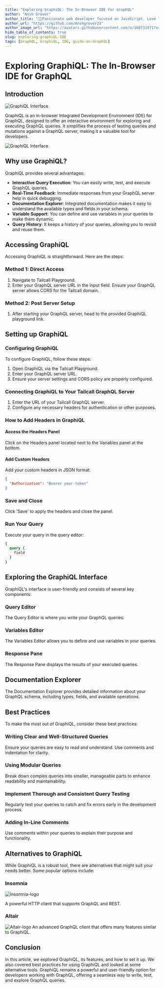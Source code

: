 ```yaml
---
title: "Exploring GraphiQL: The In-Browser IDE for GraphQL"
author: "Ansh Grover"
author_title: "👨‍💻Passionate web developer focused on JavaScript. Love learning new tech and improving code. Always exploring new ideas and contributing to open source.🚀✨"
author_url: "https://github.com/Anshgrover23"
author_image_url: "https://avatars.githubusercontent.com/u/168731971?v=4"
hide_table_of_contents: true
slug: exploring-graphiQL-IDE
tags: [GraphQL, GraphiQL, IDE, guide-on-GraphQL]
---
```

# Exploring GraphiQL: The In-Browser IDE for GraphQL

## Introduction
![GraphiQL Interface](../static/images/blog/GraphiQL%20logo.png)

GraphiQL is an in-browser Integrated Development Environment (IDE) for GraphQL, designed to offer an interactive environment for exploring and executing GraphQL queries. It simplifies the process of testing queries and mutations against a GraphQL server, making it a valuable tool for developers.

![GraphiQL Interface](../static/images/blog/GraphiQL%20Interface.png)
## Why use GraphiQL?
GraphiQL provides several advantages:

- **Interactive Query Execution**: You can easily write, test, and execute GraphQL queries.
- **Real-Time Feedback**: Immediate responses from your GraphQL server help in quick debugging.
- **Documentation Explorer**: Integrated documentation makes it easy to understand the available types and fields in your schema.
- **Variable Support**: You can define and use variables in your queries to make them dynamic.
- **Query History**: It keeps a history of your queries, allowing you to revisit and reuse them.

## Accessing GraphiQL
Accessing GraphiQL is straightforward. Here are the steps:

### Method 1: Direct Access
1. Navigate to Tailcall Playground.
2. Enter your GraphQL server URL in the input field. Ensure your GraphQL server allows CORS for the Tailcall domain.

### Method 2: Post Server Setup
1. After starting your GraphQL server, head to the provided GraphiQL playground link.

## Setting up GraphiQL

### Configuring GraphiQL
To configure GraphiQL, follow these steps:

1. Open GraphiQL via the Tailcall Playground.
2. Enter your GraphQL server URL.
3. Ensure your server settings and CORS policy are properly configured.

### Connecting GraphiQL to Your Tailcall GraphQL Server
1. Enter the URL of your Tailcall GraphQL server.
2. Configure any necessary headers for authentication or other purposes.

### How to Add Headers in GraphiQL

#### Access the Headers Panel
Click on the Headers panel located next to the Variables panel at the bottom.

#### Add Custom Headers
Add your custom headers in JSON format:

```json
{
  "Authorization": "Bearer your-token"
}
```
### Save and Close
Click 'Save' to apply the headers and close the panel.

### Run Your Query
Execute your query in the query editor:

```graphql
{
  query {
    field
  }
}
```
## Exploring the GraphiQL Interface
GraphiQL's interface is user-friendly and consists of several key components:

### Query Editor
The Query Editor is where you write your GraphQL queries.

### Variables Editor
The Variables Editor allows you to define and use variables in your queries.

### Response Pane
The Response Pane displays the results of your executed queries.
## Documentation Explorer

The Documentation Explorer provides detailed information about your GraphQL schema, including types, fields, and available operations.

## Best Practices

To make the most out of GraphiQL, consider these best practices:

### Writing Clear and Well-Structured Queries

Ensure your queries are easy to read and understand. Use comments and indentation for clarity.

### Using Modular Queries

Break down complex queries into smaller, manageable parts to enhance readability and maintainability.

### Implement Thorough and Consistent Query Testing

Regularly test your queries to catch and fix errors early in the development process.

### Adding In-Line Comments

Use comments within your queries to explain their purpose and functionality.
## Alternatives to GraphiQL

While GraphiQL is a robust tool, there are alternatives that might suit your needs better. Some popular options include:

### Insomnia
![Insomnia-logo](../static/images/blog/insomnia.png)

A powerful HTTP client that supports GraphQL and REST.

### Altair
![Altair-logo](../static/images/blog/altair.png)
An advanced GraphQL client that offers many features similar to GraphiQL.
## Conclusion

In this article, we explored GraphiQL, its features, and how to set it up. We also covered best practices for using GraphiQL and looked at some alternative tools. GraphiQL remains a powerful and user-friendly option for developers working with GraphQL, offering a seamless way to write, test, and explore GraphQL queries.

